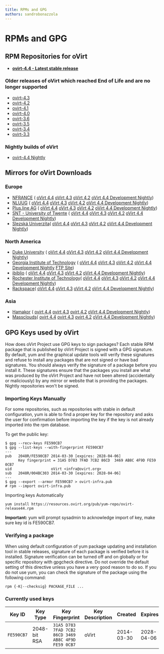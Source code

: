 ```yaml
---
title: RPMs and GPG
authors: sandrobonazzola
---
```


# RPMs and GPG

## RPM Repositories for oVirt

-   **[ovirt-4.4 - Latest stable release](https://resources.ovirt.org/pub/ovirt-4.4/)**

### Older releases of oVirt which reached End of Life and are no longer supported

-   [ovirt-4.3](https://resources.ovirt.org/pub/ovirt-4.3/)
-   [ovirt-4.2](https://resources.ovirt.org/pub/ovirt-4.2/)
-   [ovirt-4.1](https://resources.ovirt.org/pub/ovirt-4.1/)
-   [ovirt-4.0](https://resources.ovirt.org/pub/ovirt-4.0/)
-   [ovirt-3.6](https://resources.ovirt.org/pub/ovirt-3.6/)
-   [ovirt-3.5](https://resources.ovirt.org/pub/ovirt-3.5/)
-   [ovirt-3.4](https://resources.ovirt.org/pub/ovirt-3.4/)
-   [ovirt-3.3](https://resources.ovirt.org/pub/ovirt-3.3/)

### Nightly builds of oVirt

-   [ovirt-4.4 Nightly](https://resources.ovirt.org/pub/ovirt-master-snapshot)

## Mirrors for oVirt Downloads

### Europe

- [NFRANCE](http://ovirt.repo.nfrance.com/) (
[oVirt 4.4](http://ovirt.repo.nfrance.com/ovirt-4.4/)
[oVirt 4.3](http://ovirt.repo.nfrance.com/ovirt-4.3/)
[oVirt 4.2](http://ovirt.repo.nfrance.com/ovirt-4.2/)
[oVirt 4.4 Development Nightly](http://ovirt.repo.nfrance.com/ovirt-master-snapshot/))
- [NLUUG](https://ftp.nluug.nl/os/Linux/virtual/ovirt/) (
[oVirt 4.4](https://ftp.nluug.nl/os/Linux/virtual/ovirt/ovirt-4.4/)
[oVirt 4.3](https://ftp.nluug.nl/os/Linux/virtual/ovirt/ovirt-4.3/)
[oVirt 4.2](https://ftp.nluug.nl/os/Linux/virtual/ovirt/ovirt-4.2/)
[oVirt 4.4 Development Nightly](http://ftp.nluug.nl/os/Linux/virtual/ovirt/ovirt-master-snapshot/))
- [Plus.line AG](http://www.plusline.net/en/) (
[oVirt 4.4](http://ftp.plusline.net/ovirt/ovirt-4.4/)
[oVirt 4.3](http://ftp.plusline.net/ovirt/ovirt-4.3/)
[oVirt 4.2](http://ftp.plusline.net/ovirt/ovirt-4.2/)
[oVirt 4.4 Development Nightly](http://ftp.plusline.net/ovirt/ovirt-master-snapshot/))
- [SNT - University of Twente](http://ftp.snt.utwente.nl/pub/software/ovirt/) (
[oVirt 4.4](http://ftp.snt.utwente.nl/pub/software/ovirt/ovirt-4.4/)
[oVirt 4.3](http://ftp.snt.utwente.nl/pub/software/ovirt/ovirt-4.3/)
[oVirt 4.2](http://ftp.snt.utwente.nl/pub/software/ovirt/ovirt-4.2/)
[oVirt 4.4 Development Nightly](http://ftp.snt.utwente.nl/pub/software/ovirt/ovirt-master-snapshot/))
- [Slezská Univerzita](http://mirror.slu.cz/ovirt/)(
[oVirt 4.4](http://mirror.slu.cz/ovirt/ovirt-4.4/)
[oVirt 4.3](http://mirror.slu.cz/ovirt/ovirt-4.3/)
[oVirt 4.2](http://mirror.slu.cz/ovirt/ovirt-4.2/)
[oVirt 4.4 Development Nightly](http://mirror.slu.cz/ovirt/ovirt-master-snapshot/))


### North America

- [Duke University](http://archive.linux.duke.edu/ovirt/) (
[oVirt 4.4](http://archive.linux.duke.edu/ovirt/pub/ovirt-4.4)
[oVirt 4.3](http://archive.linux.duke.edu/ovirt/pub/ovirt-4.3/)
[oVirt 4.2](http://archive.linux.duke.edu/ovirt/pub/ovirt-4.2/)
[oVirt 4.4 Development Nightly](http://archive.linux.duke.edu/ovirt/pub/ovirt-master-snapshot/))
- [Georgia Institute of Technology](http://www.gtlib.gatech.edu/pub/oVirt) (
[oVirt 4.4](http://www.gtlib.gatech.edu/pub/oVirt/pub/ovirt-4.4/)
[oVirt 4.3](http://www.gtlib.gatech.edu/pub/oVirt/pub/ovirt-4.3/)
[oVirt 4.2](http://www.gtlib.gatech.edu/pub/oVirt/pub/ovirt-4.2/)
[oVirt 4.4 Development Nightly](http://www.gtlib.gatech.edu/pub/oVirt/pub/ovirt-master-snapshot/)
[FTP Site](ftp://ftp.gtlib.gatech.edu/pub/oVirt))
- [ibiblio](http://mirrors.ibiblio.org/ovirt/) (
[oVirt 4.4](http://mirrors.ibiblio.org/ovirt/pub/ovirt-4.3/)
[oVirt 4.3](http://mirrors.ibiblio.org/ovirt/pub/ovirt-4.3/)
[oVirt 4.2](http://mirrors.ibiblio.org/ovirt/pub/ovirt-4.2/)
[oVirt 4.4 Development Nightly](http://mirrors.ibiblio.org/ovirt/pub/ovirt-master-snapshot/))
- [Rochester Institute of Technology](http://mirrors.rit.edu/ovirt)(
[oVirt 4.4](http://mirrors.rit.edu/ovirt/pub/ovirt-4.3/)
[oVirt 4.3](http://mirrors.rit.edu/ovirt/pub/ovirt-4.3/)
[oVirt 4.2](http://mirrors.rit.edu/ovirt/pub/ovirt-4.2/)
[oVirt 4.4 Development Nightly](http://mirrors.rit.edu/ovirt/pub/ovirt-master-snapshot/))
- [Rackspace](http://mirror.rackspace.com/ovirt/)(
[oVirt 4.4](http://mirror.rackspace.com/ovirt/ovirt-4.3/)
[oVirt 4.3](http://mirror.rackspace.com/ovirt/ovirt-4.3/)
[oVirt 4.2](http://mirror.rackspace.com/ovirt/ovirt-4.2/)
[oVirt 4.4 Development Nightly](http://mirror.rackspace.com/ovirt/ovirt-master-snapshot/))


### Asia

- [Hamakor](http://mirror.isoc.org.il/pub/ovirt/) (
[ovirt 4.4](http://mirror.isoc.org.il/pub/ovirt/ovirt-4.4/)
[ovirt 4.3](http://mirror.isoc.org.il/pub/ovirt/ovirt-4.3/)
[ovirt 4.2](http://mirror.isoc.org.il/pub/ovirt/ovirt-4.2/)
[oVirt 4.4 Development Nightly](http://mirror.isoc.org.il/pub/ovirt/ovirt-master-snapshot/))
- [Massclouds](http://mirror.massclouds.com/ovirt/)(
[ovirt 4.4](http://mirror.massclouds.com/ovirt/ovirt-4.4/)
[ovirt 4.3](http://mirror.massclouds.com/ovirt/ovirt-4.3/)
[ovirt 4.2](http://mirror.massclouds.com/ovirt/ovirt-4.2/)
[oVirt 4.4 Development Nightly](http://mirror.massclouds.com/ovirt/ovirt-master-snapshot/))


## GPG Keys used by oVirt

How does oVirt Project use GPG keys to sign packages?
Each stable RPM package that is published by oVirt Project is signed with a GPG signature.
By default, yum and the graphical update tools will verify these signatures and refuse to install any packages that are not signed or have bad signatures.
You should always verify the signature of a package before you install it.
These signatures ensure that the packages you install are what was produced by the oVirt Project and have not been altered (accidentally or maliciously)
by any mirror or website that is providing the packages. Nightly repositories won't be signed.

### Importing Keys Manually

For some repositories, such as repositories with stable in default configuration, yum is able to find a proper key for the repository and asks the user
for confirmation before importing the key if the key is not already imported into the rpm database.

To get the public key:

    $ gpg --recv-keys FE590CB7
    $ gpg --list-keys --with-fingerprint FE590CB7
    ---
    pub   2048R/FE590CB7 2014-03-30 [expires: 2028-04-06]
          Key fingerprint = 31A5 D783 7FAD 7CB2 86CD  3469 AB8C 4F9D FE59 0CB7
    uid                  oVirt <infra@ovirt.org>
    sub   2048R/004BC303 2014-03-30 [expires: 2028-04-06]
    ---
    $ gpg --export --armor FE590CB7 > ovirt-infra.pub
    # rpm --import ovirt-infra.pub

Importing keys Automatically

    yum install https://resources.ovirt.org/pub/yum-repo/ovirt-release44.rpm

**Important:** yum will prompt sysadmin to acknowledge import of key, make sure key id is FE590CB7.

### Verifying a package

When using default configuration of yum package updating and installation tool in stable releases, signature of each package is verified before it is installed.
Signature verification can be turned off and on globally or for specific repository with gpgcheck directive.
Do not override the default setting of this directive unless you have a very good reason to do so.
If you do not use yum, you can check the signature of the package using the following command:

    rpm {-K|--checksig} PACKAGE_FILE ...

### Currently used keys


| Key ID     | Key Type     | Key Fingerprint                                     | Key Description | Created    | Expires    | Revoked | Notes |
|------------|--------------|-----------------------------------------------------|-----------------|------------|------------|---------|-------|
| `FE590CB7` | 2048-bit RSA | `31A5 D783 7FAD 7CB2 86CD 3469 AB8C 4F9D FE59 0CB7` | oVirt           | 2014-03-30 | 2028-04-06 |         |       |
